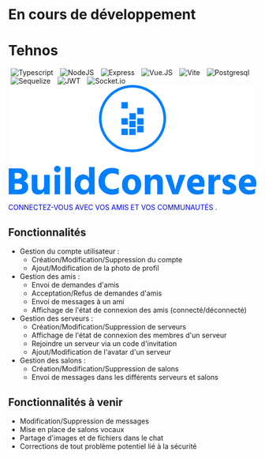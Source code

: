 # En cours de développement 

# Tehnos

<img alt="Typescript" src="https://img.shields.io/badge/TypeScript-007ACC?style=for-the-badge&logo=typescript&logoColor=white"  style="margin: 0 5px"/>
<img alt="NodeJS" src="https://img.shields.io/badge/Node.js-43853D?style=for-the-badge&logo=node.js&logoColor=white"  style="margin: 0 5px"/>
<img alt="Express" src="https://img.shields.io/badge/Express.js-404D59?style=for-the-badge"  style="margin: 0 5px"/>
<img alt="Vue.JS" src="https://img.shields.io/badge/Vue.js-35495E?style=for-the-badge&logo=vue.js&logoColor=4FC08D"  style="margin: 0 5px"/>
<img alt="Vite" src="https://img.shields.io/badge/vite-%23646CFF.svg?style=for-the-badge&logo=vite&logoColor=white"  style="margin: 0 5px"/>
<img alt="Postgresql" src="https://img.shields.io/badge/PostgreSQL-316192?style=for-the-badge&logo=postgresql&logoColor=white"  style="margin: 0 5px"/>
<img alt="Sequelize" src="https://img.shields.io/badge/sequelize-323330?style=for-the-badge&logo=sequelize&logoColor=blue"  style="margin: 0 5px"/>
<img alt="JWT" src="https://img.shields.io/badge/json%20web%20tokens-323330?style=for-the-badge&logo=json-web-tokens&logoColor=pink"  style="margin: 0 5px"/>
<img alt="Socket.io" src="https://img.shields.io/badge/Socket.io-black?style=for-the-badge&logo=socket.io&badgeColor=010101"  style="margin: 0 5px"/>

<img src="./client/src/assets/images/buildconverse.png" alt="buildConverse-logo"/>

<span style="color:blue">CONNECTEZ-VOUS AVEC VOS AMIS ET VOS COMMUNAUTÉS
</span>.


## Fonctionnalités 
- Gestion du compte utilisateur :
	- Création/Modification/Suppression du compte
	- Ajout/Modification de la photo de profil
- Gestion des amis :
	- Envoi de demandes d'amis
	- Acceptation/Refus de demandes d'amis
	- Envoi de messages à un ami
	- Affichage de l'état de connexion des amis (connecté/déconnecté)
- Gestion des serveurs :
	- Création/Modification/Suppression de serveurs
	- Affichage de l'état de connexion des membres d'un serveur
	- Rejoindre un serveur via un code d'invitation
	- Ajout/Modification de l'avatar d'un serveur
- Gestion des salons :
	- Création/Modification/Suppression de salons
	- Envoi de messages dans les différents serveurs et salons

## Fonctionnalités à venir
- Modification/Suppression de messages
- Mise en place de salons vocaux
- Partage d'images et de fichiers dans le chat
- Corrections de tout problème potentiel lié à la sécurité











